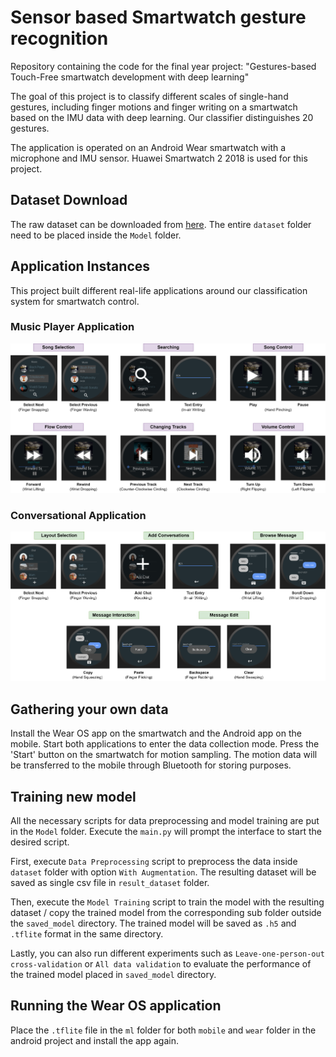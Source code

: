 # Sensor based Smartwatch gesture recognition
Repository containing the code for the final year project: "Gestures-based Touch-Free smartwatch development with deep learning"

The goal of this project is to classify different scales of single-hand gestures, including finger motions and finger writing on a smartwatch based on the IMU data with deep learning. Our classifier distinguishes 20 gestures.

The application is operated on an Android Wear smartwatch with a microphone and IMU sensor. Huawei Smartwatch 2 2018 is used for this project.

## Dataset Download
The raw dataset can be downloaded from [here](https://portland-my.sharepoint.com/:f:/g/personal/hthon3-c_my_cityu_edu_hk/En6m7fdbKKtBnHskqa4XYOYBfNA4w_E_HWUvbfoRtThLmg?e=afFv0Z).
The entire `dataset` folder need to be placed inside the `Model` folder.

## Application Instances
This project built different real-life applications around our classification system for smartwatch control.
 
### Music Player Application
![musicPlayer.png](Images/musicPlayer.png)

### Conversational Application
![message.png](Images/message.png)


## Gathering your own data
Install the Wear OS app on the smartwatch and the Android app on the mobile. Start both applications to enter the data collection mode. 
Press the 'Start' button on the smartwatch for motion sampling. 
The motion data will be transferred to the mobile through Bluetooth for storing purposes. 

## Training new model
All the necessary scripts for data preprocessing and model training are put in the `Model` folder. Execute the `main.py` will prompt the interface to start the desired script. 

First, execute `Data Preprocessing` script to preprocess the data inside `dataset` folder with option `With Augmentation`. The resulting dataset will be saved as single csv file in `result_dataset` folder.

Then, execute the `Model Training` script to train the model with the resulting dataset / copy the trained model from the corresponding sub folder outside the `saved_model` directory. The trained model will be saved as `.h5` and `.tflite` format in the same directory.

Lastly, you can also run different experiments such as `Leave-one-person-out cross-validation` or `All data validation` to evaluate the performance of the trained model placed in `saved_model` directory.

## Running the Wear OS application
Place the `.tflite` file in the `ml` folder for both `mobile` and `wear` folder in the android project and install the app again.